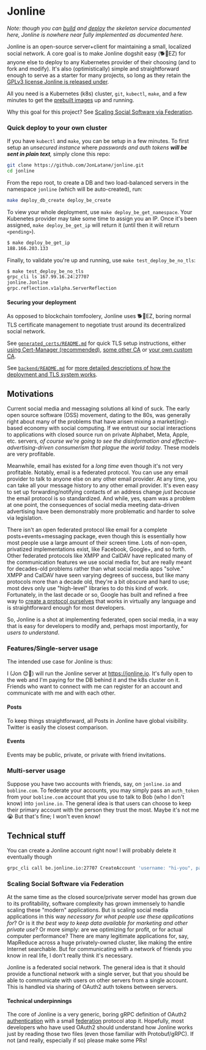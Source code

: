 # Jonline

*Note: though you can [build](https://github.com/JonLatane/jonline/tree/main/backend#building-and-running-locally) and [deploy](https://github.com/JonLatane/jonline/tree/main/backend#deploying) the skeleton service documented here, Jonline is nowhere near fully implemented as documented here.*

Jonline is an open-source server+client for maintaining a small, localized social network. A core goal is to make Jonline dogshit easy (🐕💩EZ) for anyone else to deploy to any Kubernetes provider of their choosing (and to fork and modify). It's also (optimistically) simple and straightforward enough to serve as a starter for many projects, so long as they retain the [GPLv3 license Jonline is released under](https://github.com/JonLatane/jonline/blob/main/LICENSE.md).

All you need is a Kubernetes (k8s) cluster, `git`, `kubectl`, `make`, and a few minutes to get the [prebuilt images](https://hub.docker.com/repository/docker/jonlatane/jonline) up and running.

Why this goal for this project? See [Scaling Social Software via Federation](#scaling-social-software-via-federation).

### Quick deploy to your own cluster
If you have `kubectl` and `make`, you can be setup in a few minutes. To first setup an *unsecured instance* where *passwords and auth tokens **will be sent in plain text**,* simply clone this repo:

```bash
git clone https://github.com/JonLatane/jonline.git
cd jonline
```

From the repo root, to create a DB and two load-balanced servers in the namespace `jonline` (which will be auto-created), run:

```bash
make deploy_db_create deploy_be_create
```

To view your whole deployment, use `make deploy_be_get_namespace`. Your Kubenetes provider may take some time to assign you an IP. Once it's been assigned, `make deploy_be_get_ip` will return it (until then it will return `<pending>`).

```bash
$ make deploy_be_get_ip
188.166.203.133
```

Finally, to validate you're up and running, use `make test_deploy_be_no_tls`:

```bash
$ make test_deploy_be_no_tls
grpc_cli ls 167.99.16.24:27707
jonline.Jonline
grpc.reflection.v1alpha.ServerReflection
```

#### Securing your deployment
As opposed to blockchain tomfoolery, Jonline uses 🐕💩EZ, boring normal TLS certificate management to negotiate trust around its decentralized social network.

See [`generated_certs/README.md`](https://github.com/JonLatane/jonline/tree/main/generated_certs) for quick TLS setup instructions, either [using Cert-Manager (recommended)](https://github.com/JonLatane/jonline/blob/main/generated_certs/README.md#use-cert-manager-recommended), [some other CA](https://github.com/JonLatane/jonline/blob/main/generated_certs/README.md#use-certs-from-another-ca) or [your own custom CA](https://github.com/JonLatane/jonline/blob/main/generated_certs/README.md#use-your-own-custom-ca).

See [`backend/README.md`](https://github.com/JonLatane/jonline/tree/main/backend) for [more detailed descriptions of how the deployment and TLS system works](https://github.com/JonLatane/jonline/tree/main/backend#deploying).

## Motivations
Current social media and messaging solutions all kind of suck. The early open source software (OSS) movement, dating to the 80s, was generally right about many of the problems that have arisen mixing a market(ing)-based economy with social computing. If we entrust our social interactions to applications with closed source run on private Alphabet, Meta, Apple, etc. servers, *of course we're going to see the disinformation and effective-advertising-driven consumerism that plague the world today*. These models are very profitable.

Meanwhile, email has existed for a *long time* even though it's not very profitable. Notably, email is a federated protocol. You can use any email provider to talk to anyone else on any other email provider. At any time, you can take all your message history to any other email provider. It's even easy to set up forwarding/notifying contacts of an address change *just because* the email protocol is so standardized. And while, yes, spam was a problem at one point, the consequences of social media meeting data-driven advertising have been demonstrably more problematic and harder to solve via legislation.

There isn't an open federated protocol like email for a complete posts+events+messaging package, even though this is essentially how most people use a large amount of their screen time. Lots of non-open, privatized implementations exist, like Facebook, Google+, and so forth. Other federated protocols like XMPP and CalDAV have replicated many of the communication features we use social media for, but are really meant for decades-old problems rather than what social media apps "solve." XMPP and CalDAV have seen varying degrees of success, but like many protocols more than a decade old, they're a bit obscure and hard to use; most devs only use "high-level" libraries to do this kind of work. Fortunately, in the last decade or so, Google has built and refined a free way to [create a protocol ourselves](https://grpc.io) that works in virtually any language and is straightforward enough for most developers.

So, Jonline is a shot at implementing federated, open social media, in a way that is easy for developers to modify and, perhaps most importantly, for *users to understand*.

### Features/Single-server usage
The intended use case for Jonline is thus:

I (Jon 😊👋) will run the Jonline server at https://jonline.io. It's fully open to the web and I'm paying for the DB behind it and the k8s cluster on it. Friends who want to connect with me can register for an account and communicate with me and with each other.

#### Posts
To keep things straightforward, all Posts in Jonline have global visibility. Twitter is easily the closest comparison.

#### Events
Events may be public, private, or private with friend invitations.

### Multi-server usage
Suppose you have two accounts with friends, say, on `jonline.io` and `bobline.com`. To federate your accounts, you may simply pass an `auth_token` from your `bobline.com` account that you use to talk to Bob (who I don't know) into `jonline.io`. The general idea is that users can choose to keep their primary account with the person they trust the most. Maybe it's not me 😭 But that's fine; I won't even know!

## Technical stuff
You can create a Jonline account right now! I will probably delete it eventually though

```sh
grpc_cli call be.jonline.io:27707 CreateAccount 'username: "hi-you", password: "very-secure"'
```
### Scaling Social Software via Federation
At the same time as the closed source/private server model has grown due to its profitability, software complexity has grown immensely to handle scaling these "modern" applications. But is scaling social media applications in this way *necessary for what people use these applications for*? Or is it *the best way to keep data available for marketing and other private use*? Or more simply: are we optimizing for profit, or for actual computer performance? There are many legitimate applications for, say, MapReduce across a huge privately-owned cluster, like making the entire Internet searchable. But for communicating with a network of friends you know in real life, I don't really think it's necessary.

Jonline is a federated social network. The general idea is that it should provide a functional network with a single server, but that you should be able to communicate with users on other servers from a single account. This is handled via sharing of OAuth2 auth tokens between servers.

#### Technical underpinnings
The core of Jonline is a very generic, boring gRPC definition of OAuth2 [authentication](https://github.com/JonLatane/jonline/blob/main/protos/authentication.proto) with a small [federation](https://github.com/JonLatane/jonline/blob/main/protos/federation.proto) protocol atop it. Hopefully, most developers who have used OAuth2 should understand how Jonline works just by reading those two files (even those familiar with Protobuf/gRPC). If not (and really, especially if so) please make some PRs!
